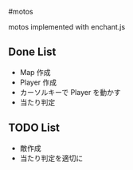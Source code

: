 #motos

motos implemented with enchant.js

## Done List
* Map 作成
* Player 作成
* カーソルキーで Player を動かす
* 当たり判定

## TODO List
* 敵作成
* 当たり判定を適切に
